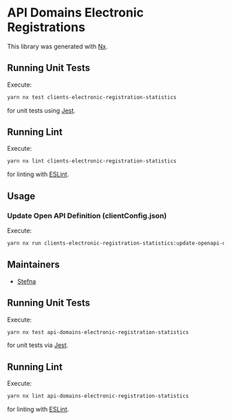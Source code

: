 # API Domains Electronic Registrations

This library was generated with [Nx](https://nx.dev).

## Running Unit Tests

Execute:

```bash
yarn nx test clients-electronic-registration-statistics
```

for unit tests using [Jest](https://jestjs.io).

## Running Lint

Execute:

```bash
yarn nx lint clients-electronic-registration-statistics
```

for linting with [ESLint](https://eslint.org/).

## Usage

### Update Open API Definition (clientConfig.json)

Execute:

```bash
yarn nx run clients-electronic-registration-statistics:update-openapi-document
```

## Maintainers

- [Stefna](https://github.com/orgs/island-is/teams/stefna/members)

## Running Unit Tests

Execute:

```bash
yarn nx test api-domains-electronic-registration-statistics
```

for unit tests via [Jest](https://jestjs.io).

## Running Lint

Execute:

```bash
yarn nx lint api-domains-electronic-registration-statistics
```

for linting with [ESLint](https://eslint.org/).
